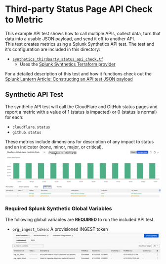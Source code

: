 # Third-party Status Page API Check to Metric
This example API test shows how to call multiple APIs, collect data, turn that data into a usable JSON payload, and send it off to another API.  
This test creates metrics using a Splunk Synthetics API test. 
The test and it's configuration are included in this directory:
- [`synthetics_thirdparty_status_api_check.tf`](./synthetics_thirdparty_status_api_check.tf) 
    - Uses the [Splunk Synthetics Terraform provider](https://registry.terraform.io/providers/splunk/synthetics/latest/docs)

For a detailed description of this test and how it functions check out the [Splunk Lantern Article: Constructing an API test JSON payload](https://lantern.splunk.com/Observability/Product_Tips/Synthetic_Monitoring/Constructing_an_API_test_JSON_payload_for_alerting_on_external_dependencies)

## Synthetic API Test
The synthetic API test will call the CloudFlare and GitHub status pages and report a metric with a value of 1 (status is impacted) or 0 (status is normal) for each:
- `cloudflare.status`
- `github.status`

These metrics include dimensions for description of any impact to status and an indicator (none, minor, major, or critical).
![alt text](image.png)

### Required Splunk Synthetic Global Variables
The following global variables are **REQUIRED** to run the included API test.
- `org_ingest_token`: A provisioned INGEST token
![required synthetic variables](synthetic-variables.png)

